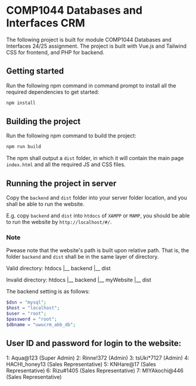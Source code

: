 # COMP1044 Databases and Interfaces CRM
The following project is built for module COMP1044 Databases and Interfaces 24/25 assignment.
The project is built with Vue.js and Tailwind CSS for frontend, and PHP for backend.

## Getting started
Run the following npm command in command prompt to install all the required dependencies to get started:
```bash
npm install
```

## Building the project
Run the following npm command to build the project:
```bash
npm run build
```
The npm shall output a `dist` folder, in which it will contain the main page `index.html` and all the required JS and CSS files.

## Running the project in server
Copy the `backend` and `dist` folder into your server folder location, and you shall be able to run the website.

E.g. copy `backend` and `dist` into `htdocs` of `XAMPP` or `MAMP`, you should be able to run the website by `http://localhost/#/`.

### Note
Pwease note that the website's path is built upon relative path. That is, the folder `backend` and `dist` shall be in the same layer of directory.

Valid directory:
htdocs
  |__ backend
  |__ dist

Invalid directory:
htdocs
  |__ backend
  |__ myWebsite
        |__ dist

The backend setting is as follows:
```php
$dsn = "mysql";
$host = "localhost";
$user = "root";
$password = "root";
$dbname = "uwucrm_abb_db";
```

## User ID and password for login to the website:
1: Aqua@123 (Super Admin)
2: Rinne!372 (Admin)
3: tsUki*7127 (Admin)
4: HACHI_honey13 (Sales Representative)
5: KNHare@17 (Sales Representative)
6: Rizu#1405 (Sales Representative)
7: MIYAkochi@446 (Sales Representative)